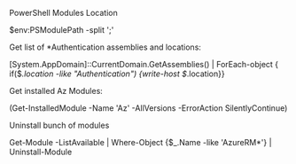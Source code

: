 


PowerShell Modules Location 



$env:PSModulePath -split ';'


Get list of *Authentication assemblies and locations: 

[System.AppDomain]::CurrentDomain.GetAssemblies() | ForEach-object { if($_.location -like "*Authentication*") {write-host $_.location}}



Get installed Az Modules: 


(Get-InstalledModule -Name 'Az' -AllVersions -ErrorAction SilentlyContinue)


Uninstall bunch of modules

Get-Module -ListAvailable | Where-Object {$_.Name -like 'AzureRM*'} | Uninstall-Module


